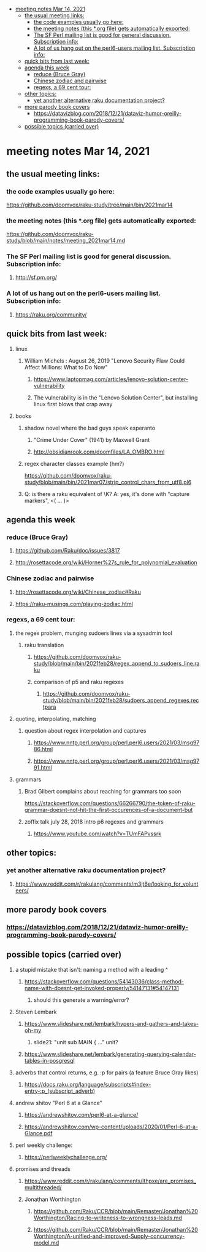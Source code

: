 - [meeting notes Mar 14, 2021](#org5608d58)
  - [the usual meeting links:](#orgf0db2e4)
    - [the code examples usually go here:](#orgebb7300)
    - [the meeting notes (this \*.org file) gets automatically exported:](#orgc0e0959)
    - [The SF Perl mailing list is good for general discussion.  Subscription info:](#org5758d11)
    - [A lot of us hang out on the perl6-users mailing list.  Subscription info:](#org18023c6)
  - [quick bits from last week:](#org3391bae)
  - [agenda this week](#org102f9ef)
    - [reduce (Bruce Gray)](#org6065f28)
    - [Chinese zodiac and pairwise](#org97f0f68)
    - [regexs, a 69 cent tour:](#org29fb277)
  - [other topics:](#org88ae89e)
    - [yet another alternative raku documentation project?](#orga951c42)
  - [more parody book covers](#orga7644cf)
    - [<https://datavizblog.com/2018/12/21/dataviz-humor-oreilly-programming-book-parody-covers/>](#org93b0688)
  - [possible topics (carried over)](#orgd20c443)


<a id="org5608d58"></a>

# meeting notes Mar 14, 2021


<a id="orgf0db2e4"></a>

## the usual meeting links:


<a id="orgebb7300"></a>

### the code examples usually go here:

<https://github.com/doomvox/raku-study/tree/main/bin/2021mar14>


<a id="orgc0e0959"></a>

### the meeting notes (this \*.org file) gets automatically exported:

<https://github.com/doomvox/raku-study/blob/main/notes/meeting_2021mar14.md>


<a id="org5758d11"></a>

### The SF Perl mailing list is good for general discussion.  Subscription info:

1.  <http://sf.pm.org/>


<a id="org18023c6"></a>

### A lot of us hang out on the perl6-users mailing list.  Subscription info:

1.  <https://raku.org/community/>


<a id="org3391bae"></a>

## quick bits from last week:

1.  linux

    1.  William Michels : August 26, 2019 "Lenovo Security Flaw Could Affect Millions: What to Do Now"
    
        1.  <https://www.laptopmag.com/articles/lenovo-solution-center-vulnerability>
        
        2.  The vulnerability is in the "Lenovo Solution Center", but installing linux first blows that crap away

2.  books

    1.  shadow novel where the bad guys speak esperanto
    
        1.  "Crime Under Cover" (1941) by Maxwell Grant
        
        2.  <http://obsidianrook.com/doomfiles/LA_OMBRO.html>
    
    2.  regex character classes example (hm?)
    
        <https://github.com/doomvox/raku-study/blob/main/bin/2021mar07/strip_control_chars_from_utf8.pl6>
    
    3.  Q: is there a raku equivalent of \K?  A: yes, it's done with "capture markers", <( &#x2026; )>


<a id="org102f9ef"></a>

## agenda this week


<a id="org6065f28"></a>

### reduce (Bruce Gray)

1.  <https://github.com/Raku/doc/issues/3817>

2.  <http://rosettacode.org/wiki/Horner%27s_rule_for_polynomial_evaluation>


<a id="org97f0f68"></a>

### Chinese zodiac and pairwise

1.  <http://rosettacode.org/wiki/Chinese_zodiac#Raku>

2.  <https://raku-musings.com/playing-zodiac.html>


<a id="org29fb277"></a>

### regexs, a 69 cent tour:

1.  the regex problem, munging sudoers lines via a sysadmin tool

    1.  raku translation
    
        1.  <https://github.com/doomvox/raku-study/blob/main/bin/2021feb28/regex_append_to_sudoers_line.raku>
        
        2.  comparison of p5 and raku regexes
        
            1.  <https://github.com/doomvox/raku-study/blob/main/bin/2021feb28/sudoers_append_regexes.rectpara>

2.  quoting, interpolating, matching

    1.  question about regex interpolation and captures
    
        1.  <https://www.nntp.perl.org/group/perl.perl6.users/2021/03/msg9786.html>
        
        2.  <https://www.nntp.perl.org/group/perl.perl6.users/2021/03/msg9791.html>

1.  grammars

    1.  Brad Gilbert complains about reaching for grammars too soon
    
        <https://stackoverflow.com/questions/66266790/the-token-of-raku-grammar-doesnt-not-hit-the-first-occurences-of-a-document-but>
    
    2.  zoffix talk july 28, 2018 intro p6 regexes and grammars
    
        1.  <https://www.youtube.com/watch?v=TUmFAPvssrk>


<a id="org88ae89e"></a>

## other topics:


<a id="orga951c42"></a>

### yet another alternative raku documentation project?

1.  <https://www.reddit.com/r/rakulang/comments/m3jt6e/looking_for_volunteers/>


<a id="orga7644cf"></a>

## more parody book covers


<a id="org93b0688"></a>

### <https://datavizblog.com/2018/12/21/dataviz-humor-oreilly-programming-book-parody-covers/>


<a id="orgd20c443"></a>

## possible topics (carried over)

1.  a stupid mistake that isn't: naming a method with a leading ^

    1.  <https://stackoverflow.com/questions/54143036/class-method-name-with-doesnt-get-invoked-properly/54147131#54147131>
    
        1.  should this generate a warning/error?

2.  Steven Lembark

    1.  <https://www.slideshare.net/lembark/hypers-and-gathers-and-takes-oh-my>
    
        1.  slide21:  "unit sub MAIN { &#x2026;"  unit?
    
    2.  <https://www.slideshare.net/lembark/generating-querying-calendar-tables-in-posgresql>

3.  adverbs that control returns, e.g. :p for pairs (a feature Bruce Gray likes)

    1.  <https://docs.raku.org/language/subscripts#index-entry-:p_(subscript_adverb)>

4.  andrew shitov "Perl 6 at a Glance"

    1.  <https://andrewshitov.com/perl6-at-a-glance/>
    
    2.  <https://andrewshitov.com/wp-content/uploads/2020/01/Perl-6-at-a-Glance.pdf>

5.  perl weekly challenge:

    1.  <https://perlweeklychallenge.org/>

6.  promises and threads

    1.  <https://www.reddit.com/r/rakulang/comments/lthpxe/are_promises_multithreaded/>
    
    2.  Jonathan Worthington
    
        1.  <https://github.com/Raku/CCR/blob/main/Remaster/Jonathan%20Worthington/Racing-to-writeness-to-wrongness-leads.md>
        
        2.  <https://github.com/Raku/CCR/blob/main/Remaster/Jonathan%20Worthington/A-unified-and-improved-Supply-concurrency-model.md>

